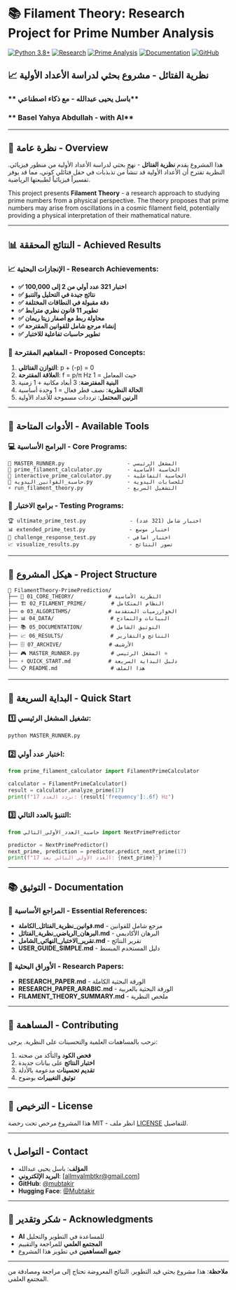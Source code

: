 # 📚 Filament Theory: Research Project for Prime Number Analysis


[![Python 3.8+](https://img.shields.io/badge/python-3.8+-blue.svg)](https://www.python.org/downloads/)
[![Research](https://img.shields.io/badge/Research-In%20Progress-blue.svg)](https://github.com/mubtakir/FilamentTheory-PrimePrediction)
[![Prime Analysis](https://img.shields.io/badge/Prime%20Analysis-Good%20Results-green.svg)](https://github.com/mubtakir/FilamentTheory-PrimePrediction)
[![Documentation](https://img.shields.io/badge/Documentation-Available-red.svg)](research_paper_latex.pdf)
[![GitHub](https://img.shields.io/badge/GitHub-Repository-blue)](https://github.com/mubtakir/FilamentTheory-PrimePrediction)


## 📈 **نظرية الفتائل - مشروع بحثي لدراسة الأعداد الأولية**

### ** باسل يحيى عبدالله - مع ذكاء اصطناعي**
### ** Basel Yahya Abdullah -  with AI**

---

## 🎯 **نظرة عامة - Overview**

هذا المشروع يقدم **نظرية الفتائل** - نهج بحثي لدراسة الأعداد الأولية من منظور فيزيائي. النظرية تقترح أن الأعداد الأولية قد تنشأ من تذبذبات في حقل فتائلي كوني، مما قد يوفر تفسيراً فيزيائياً لطبيعتها الرياضية.

This project presents **Filament Theory** - a research approach to studying prime numbers from a physical perspective. The theory proposes that prime numbers may arise from oscillations in a cosmic filament field, potentially providing a physical interpretation of their mathematical nature.

---

## 📊 **النتائج المحققة - Achieved Results**

### **📈 الإنجازات البحثية - Research Achievements:**

- **✅ اختبار 321 عدد أولي من 2 إلى 100,000**
- **✅ نتائج جيدة في التحليل والتنبؤ**
- **✅ دقة مقبولة في النطاقات المختلفة**
- **✅ تطوير 11 قانون نظري مترابط**
- **✅ محاولة ربط مع أصفار زيتا ريمان**
- **✅ إنشاء مرجع شامل للقوانين المقترحة**
- **✅ تطوير حاسبات تفاعلية للاختبار**

### **🔬 المفاهيم المقترحة - Proposed Concepts:**

1. **التوازن الفتائلي**: p + (-p) = 0
2. **العلاقة المقترحة**: f = p/π Hz حيث المعامل = 1
3. **البنية المفترضة**: 3 أبعاد مكانية + 1 زمنية
4. **الحالة النظرية**: نصف قطر فعال = 1 وحدة أساسية
5. **الرنين المحتمل**: ترددات مسموحة للأعداد الأولية

---

## 🔧 **الأدوات المتاحة - Available Tools**

### **💻 البرامج الأساسية - Core Programs:**

```
🔢 MASTER_RUNNER.py                    - المشغل الرئيسي
🧮 prime_filament_calculator.py        - الحاسبة الأساسية
🎯 interactive_prime_calculator.py     - الحاسبة التفاعلية
📝 حاسبة_القوانين_اليدوية.py           - للحسابات اليدوية
⚡ run_filament_theory.py              - التشغيل السريع
```

### **🔬 برامج الاختبار - Testing Programs:**

```
🏆 ultimate_prime_test.py              - اختبار شامل (321 عدد)
📊 extended_prime_test.py              - اختبار موسع
🎯 challenge_response_test.py          - اختبار اضافي
📈 visualize_results.py                - تصور النتائج
```

---

## 📁 **هيكل المشروع - Project Structure**

```
📁 FilamentTheory-PrimePrediction/
├── 🎯 01_CORE_THEORY/           # النظرية الأساسية
├── 🏗️ 02_FILAMENT_PRIME/        # النظام المتكامل
├── ⚙️ 03_ALGORITHMS/            # الخوارزميات المتقدمة
├── 📊 04_DATA/                  # البيانات والنماذج
├── 📚 05_DOCUMENTATION/         # التوثيق الشامل
├── 📈 06_RESULTS/               # النتائج والتقارير
├── 🗄️ 07_ARCHIVE/               # الأرشيف
├── 🎮 MASTER_RUNNER.py          # المشغل الرئيسي ⭐
├── ⚡ QUICK_START.md            # دليل البداية السريعة
└── 📋 README.md                 # هذا الملف
```

---

## 🚀 **البداية السريعة - Quick Start**

### **1️⃣ تشغيل المشغل الرئيسي:**
```bash
python MASTER_RUNNER.py
```

### **2️⃣ اختبار عدد أولي:**
```python
from prime_filament_calculator import FilamentPrimeCalculator

calculator = FilamentPrimeCalculator()
result = calculator.analyze_prime(17)
print(f"تردد العدد 17: {result['frequency']:.6f} Hz")
```

### **3️⃣ التنبؤ بالعدد التالي:**
```python
from حاسبة_العدد_الأولي_التالي import NextPrimePredictor

predictor = NextPrimePredictor()
next_prime, prediction = predictor.predict_next_prime(17)
print(f"العدد الأولي التالي بعد 17: {next_prime}")
```

---

## 📚 **التوثيق - Documentation**

### **📖 المراجع الأساسية - Essential References:**

- **قوانين_نظرية_الفتائل_الكاملة.md** - مرجع شامل للقوانين
- **البرهان_الرياضي_نظرية_الفتائل.md** - البرهان الأكاديمي
- **تقرير_الاختبار_النهائي_الشامل.md** - تقرير النتائج
- **USER_GUIDE_SIMPLE.md** - دليل المستخدم المبسط

### **🔬 الأوراق البحثية - Research Papers:**

- **RESEARCH_PAPER.md** - الورقة البحثية الكاملة
- **RESEARCH_PAPER_ARABIC.md** - الورقة البحثية بالعربية
- **FILAMENT_THEORY_SUMMARY.md** - ملخص النظرية

---

## 🤝 **المساهمة - Contributing**

نرحب بالمساهمات العلمية والتحسينات على النظرية. يرجى:

1. **فحص الكود** والتأكد من صحته
2. **اختبار النتائج** على بيانات جديدة
3. **تقديم تحسينات** مدعومة بالأدلة
4. **توثيق التغييرات** بوضوح

---

## 📄 **الترخيص - License**

هذا المشروع مرخص تحت رخصة MIT - انظر ملف [LICENSE](LICENSE) للتفاصيل.

---

## 📞 **التواصل - Contact**

- **المؤلف**:  باسل يحيى عبدالله
- **البريد الإلكتروني**: [allmyalmbtkr@gmail.com]
- **GitHub**: [@mubtakir](https://github.com/mubtakir)
- **Hugging Face**: [@Mubtakir](https://huggingface.co/Mubtakir)

---

## 🙏 **شكر وتقدير - Acknowledgments**

- **AI** للمساعدة في التطوير والتحليل
- **المجتمع العلمي** للمراجعة والتقييم
- **جميع المساهمين** في تطوير هذا المشروع

---

**ملاحظة**: هذا مشروع بحثي قيد التطوير. النتائج المعروضة تحتاج إلى مراجعة ومصادقة من المجتمع العلمي.
